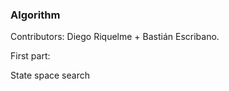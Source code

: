 ### **Algorithm**
  
Contributors: Diego Riquelme + Bastián Escribano.

First part:

State space search
